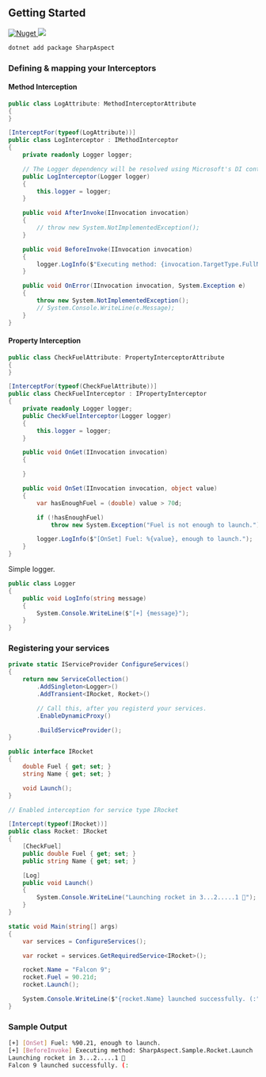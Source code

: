 
## Getting Started

<a href="https://www.nuget.org/packages/SharpAspect/">
    <img alt="Nuget" src="https://img.shields.io/nuget/vpre/SharpAspect">

</a>

<a href="https://www.nuget.org/packages/SharpAspect/">
    <img src="https://img.shields.io/nuget/dt/SharpAspect">
</a>


```sh
dotnet add package SharpAspect
```

### Defining & mapping your Interceptors


#### Method Interception

```cs
public class LogAttribute: MethodInterceptorAttribute
{
}

[InterceptFor(typeof(LogAttribute))]
public class LogInterceptor : IMethodInterceptor
{
    private readonly Logger logger;

    // The Logger dependency will be resolved using Microsoft's DI container
    public LogInterceptor(Logger logger)
    {
        this.logger = logger;
    }

    public void AfterInvoke(IInvocation invocation)
    {
        // throw new System.NotImplementedException();
    }

    public void BeforeInvoke(IInvocation invocation)
    {
        logger.LogInfo($"Executing method: {invocation.TargetType.FullName}.{invocation.Method.Name}");
    }

    public void OnError(IInvocation invocation, System.Exception e)
    {
        throw new System.NotImplementedException();
        // System.Console.WriteLine(e.Message);
    }
}
```

#### Property Interception

```cs
public class CheckFuelAttribute: PropertyInterceptorAttribute
{
}

[InterceptFor(typeof(CheckFuelAttribute))]
public class CheckFuelInterceptor : IPropertyInterceptor
{
    private readonly Logger logger;
    public CheckFuelInterceptor(Logger logger)
    {
        this.logger = logger;
    }

    public void OnGet(IInvocation invocation)
    {

    }

    public void OnSet(IInvocation invocation, object value)
    {
        var hasEnoughFuel = (double) value > 70d;

        if (!hasEnoughFuel)
            throw new System.Exception("Fuel is not enough to launch.");

        logger.LogInfo($"[OnSet] Fuel: %{value}, enough to launch.");
    }
}
```

Simple logger.

```cs
public class Logger
{
    public void LogInfo(string message)
    {
        System.Console.WriteLine($"[+] {message}");
    }
}
```

### Registering your services

```cs
private static IServiceProvider ConfigureServices()
{
    return new ServiceCollection()
        .AddSingleton<Logger>()
        .AddTransient<IRocket, Rocket>()

        // Call this, after you registerd your services.
        .EnableDynamicProxy()

        .BuildServiceProvider();
}
```

```cs
public interface IRocket
{
    double Fuel { get; set; }
    string Name { get; set; }

    void Launch();
}

// Enabled interception for service type IRocket

[Intercept(typeof(IRocket))]
public class Rocket: IRocket
{
    [CheckFuel]
    public double Fuel { get; set; }
    public string Name { get; set; }

    [Log]
    public void Launch()
    {
        System.Console.WriteLine("Launching rocket in 3...2.....1 🚀");
    }
}
```

```cs
static void Main(string[] args)
{
    var services = ConfigureServices();

    var rocket = services.GetRequiredService<IRocket>();

    rocket.Name = "Falcon 9";
    rocket.Fuel = 90.21d;
    rocket.Launch();

    System.Console.WriteLine($"{rocket.Name} launched successfully. (:");
}
```

### Sample Output

```sh
[+] [OnSet] Fuel: %90.21, enough to launch.
[+] [BeforeInvoke] Executing method: SharpAspect.Sample.Rocket.Launch
Launching rocket in 3...2.....1 🚀
Falcon 9 launched successfully. (:
```
